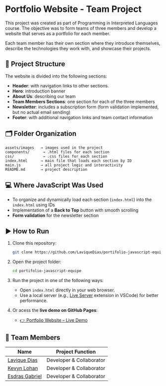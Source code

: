 # Portfolio Website - Team Project

This project was created as part of Programming in Interpreted Languages course.
The objective was to form teams of three members and develop a website that serves as a portfolio for each member.

Each team member has their own section where they introduce themselves, describe the technologies they work with, and showcase their projects.

## 📌 Project Structure

The website is divided into the following sections:

- **Header**: with navigation links to other sections.
- **Hero**: introduction banner
- **About Us**: describing our team
- **Team Members Sections**: one section for each of the three members
- **Newsletter**: includes a subscription form (form validation implemented, but no actual email sending)
- **Footer**: with additional navigation links and team contact information

## 🗂️ Folder Organization

```
assets/images   → images used in the project  
components/      → .html files for each section  
css/             → .css files for each section  
index.html      → main file that loads each section by ID  
main.js         → all project logic and interactivity  
README.md       → project description  
```

## 💻 Where JavaScript Was Used

- To organize and dynamically load each section (`index.html`) into the `index.html` using IDs
- Implementation of a **Back to Top** button with smooth scrolling
- **Form validation** for the newsletter section

## ▶️ How to Run

1. Clone this repository:
    ```bash
    git clone https://github.com/LaviqueDias/portifolio-javascript-equipe
    ```

2. Open the project folder:
    ```bash
    cd portifolio-javascript-equipe
    ```
3. Run the project in one of the following ways:
    - Open `index.html` directly in your web browser.
    - Use a local server (e.g., [Live Server](https://marketplace.visualstudio.com/items?itemName=ritwickdey.LiveServer) extension in VSCode) for better performance.
4. Or acess the **live demo on GitHub Pages**:
    - [👉 Portfolio Website – Live Demo](https://laviquedias.github.io/portifolio-javascript-equipe/)

## 👥 Team Members

| Name                                                 | Project Function               | 
|------------------------------------------------------|--------------------------------|
| [Lavique Dias](https://Github.com/LaviqueDias)       | Developer & Collaborator       |
| [Kevyn Lohan](https://Github.com/KevynLohan05)       | Developer & Collaborator       |
| [Esdras Gabriel](https://Github.com/EsdrasGabrielSI) | Developer & Collaborator       |